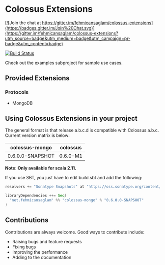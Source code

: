 # Colossus Extensions

[![Join the chat at https://gitter.im/fehmicansaglam/colossus-extensions](https://badges.gitter.im/Join%20Chat.svg)](https://gitter.im/fehmicansaglam/colossus-extensions?utm_source=badge&utm_medium=badge&utm_campaign=pr-badge&utm_content=badge)

[![Build Status](https://travis-ci.org/fehmicansaglam/colossus-extensions.svg?branch=master)](https://travis-ci.org/fehmicansaglam/colossus-extensions)

Check out the examples subproject for sample use cases.

## Provided Extensions

### Protocols

* MongoDB

## Using Colossus Extensions in your project

The general format is that release a.b.c.d is compatible with Colossus a.b.c.
Current version matrix is below:

| colossus-mongo                   | colossus                     |
|----------------------------------|------------------------------|
| 0.6.0.0-SNAPSHOT                 | 0.6.0-M1                     |

**Note: Only available for scala 2.11.**

If you use SBT, you just have to edit build.sbt and add the following:

```scala
resolvers += "Sonatype Snapshots" at "https://oss.sonatype.org/content/repositories/snapshots/"

libraryDependencies ++= Seq(
  "net.fehmicansaglam" %% "colossus-mongo" % "0.6.0.0-SNAPSHOT"
)
```

## Contributions
Contributions are always welcome. Good ways to contribute include:

* Raising bugs and feature requests
* Fixing bugs
* Improving the performance
* Adding to the documentation
